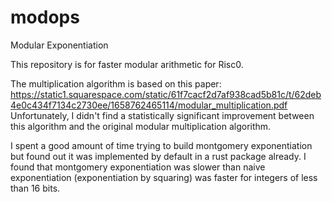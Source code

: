 # modops
Modular Exponentiation

This repository is for faster modular arithmetic for Risc0. 

The multiplication algorithm is based on this paper: 
https://static1.squarespace.com/static/61f7cacf2d7af938cad5b81c/t/62deb4e0c434f7134c2730ee/1658762465114/modular_multiplication.pdf
Unfortunately, I didn't find a statistically significant improvement between this algorithm and the original modular multiplication algorithm.

I spent a good amount of time trying to build montgomery exponentiation but found out it was implemented by default in a rust package already. 
I found that montgomery exponentiation was slower than naive exponentiation (exponentiation by squaring) was faster for integers of less than 16 bits.
